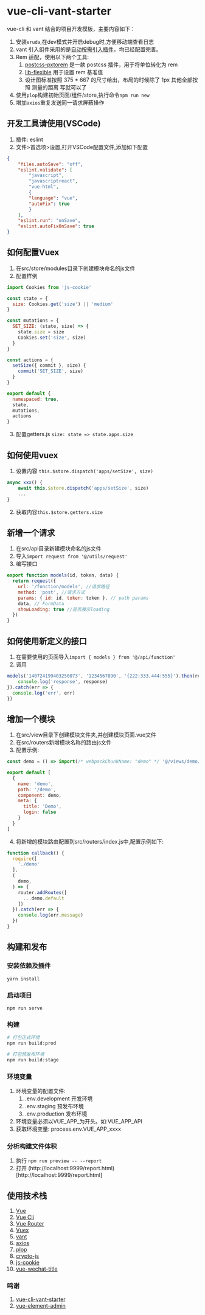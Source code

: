 # vue-cli-vant-starter #


vue-cli 和 vant 结合的项目开发模板，主要内容如下：
1. 安装`eruda`,在dev模式并开启debug时,方便移动端查看日志
2. vant 引入组件采用的是[自动按需引入插件](https://youzan.github.io/vant/#/zh-CN/quickstart)，均已经配置完善。
3. Rem 适配，使用以下两个工具:
    1. [postcss-pxtorem](https://github.com/cuth/postcss-pxtorem) 是一款 postcss 插件，用于将单位转化为 rem
    2. [lib-flexible](https://github.com/amfe/lib-flexible) 用于设置 rem 基准值
    3. 设计图标准按照 375 * 667 的尺寸给出，布局的时候除了 1px 其他全部按照 测量的距离 写就可以了
4. 使用`plop`构建初始页面/组件/store,执行命令`npm run new`
5. 增加`axios`重复发送同一请求屏蔽操作

## 开发工具请使用(VSCode) ##
1. 插件: eslint
2.  文件>首选项>设置,打开VSCode配置文件,添加如下配置
```json
{
    "files.autoSave": "off",
    "eslint.validate": [
        "javascript",
        "javascriptreact",
        "vue-html",
        {
        "language": "vue",
        "autoFix": true
        }
    ],
    "eslint.run": "onSave",
    "eslint.autoFixOnSave": true
}
```

## 如何配置Vuex ##
1. 在src/store/modules目录下创建模块命名的js文件
2. 配置样例
```js
import Cookies from 'js-cookie'

const state = {
  size: Cookies.get('size') || 'medium'
}

const mutations = {
  SET_SIZE: (state, size) => {
    state.size = size
    Cookies.set('size', size)
  }
}

const actions = {
  setSize({ commit }, size) {
    commit('SET_SIZE', size)
  }
}

export default {
  namespaced: true,
  state,
  mutations,
  actions
}
```
3. 配置getters.js `size: state => state.apps.size`

## 如何使用vuex ##
1. 设置内容
`this.$store.dispatch('apps/setSize', size)`
```js
async xxx() {
    await this.$store.dispatch('apps/setSize', size)
    ...
}
```
2. 获取内容`this.$store.getters.size`

## 新增一个请求 ##
1. 在src/api目录新建模块命名的js文件
2. 导入`import request from '@/utils/request'`
3. 编写接口
```js
export function models(id, token, data) {
  return request({
    url: '/function/models', //请求路径
    method: 'post', //请求方式
    params: { id: id, token: token }, // path params
    data, // FormData
    showLoading: true //是否展示loading
  })
}
```

## 如何使用新定义的接口 ##
1. 在需要使用的页面导入`import { models } from '@/api/function'`
2. 调用
```js
models('140724199403250073', '1234567890', '{222:333,444:555}').then(response => {
    console.log('response', response)
}).catch(err => {
  console.log('err', err)
})
```

## 增加一个模块 ##
1. 在src/view目录下创建模块文件夹,并创建模块页面.vue文件
2. 在src/routers新增模块名称的路由js文件
3. 配置示例:
```js
const demo = () => import(/* webpackChunkName: "demo" */ '@/views/demo/Demo.vue')

export default [
  {
    name: 'demo',
    path: '/demo',
    component: demo,
    meta: {
      title: 'Demo',
      login: false
    }
  }
]
```
4. 将新增的模块路由配置到src/routers/index.js中,配置示例如下:
```js
function callback() {
  require([
    './demo'
  ],
  (
    demo,
  ) => {
    router.addRoutes([
      ...demo.default
    ])
  }).catch(err => {
    console.log(err.message)
  })
}
```

## 构建和发布 ##

### 安装依赖及插件 ###

```
yarn install
```

### 启动项目 ###

```
npm run serve
```

### 构建 ###
```sh
# 打包正式环境
npm run build:prod

# 打包预发布环境
npm run build:stage
```

### 环境变量 ###
1. 环境变量的配置文件:
    1. .env.development 开发环境
    2. .env.staging 预发布环境
    3. .env.production 发布环境
2. 环境变量必须以VUE_APP_为开头。如:VUE_APP_API
3. 获取环境变量: process.env.VUE_APP_xxxx

### 分析构建文件体积 ###
1. 执行 `npm run preview -- --report`
2. 打开 (http://localhost:9999/report.html)[http://localhost:9999/report.html]

## 使用技术栈 ##

1. [Vue](https://cn.vuejs.org/)
2. [Vue Cli](https://cli.vuejs.org/zh/guide/cli-service.html)
3. [Vue Router](https://router.vuejs.org/zh/guide/#html)
4. [Vuex](https://vuex.vuejs.org/zh/)
5. [vant](https://youzan.github.io/vant/#/zh-CN/)
6. [axios](http://www.axios-js.com/)
7. [plop](https://www.npmjs.com/package/plop)
8. [crypto-js](https://www.npmjs.com/package/crypto-js)
9. [js-cookie](https://www.npmjs.com/package/js-cookie)
10. [vue-wechat-title](https://www.npmjs.com/package/vue-wechat-title)

### 鸣谢 ###

1. [vue-cli-vant-starter](https://github.com/fxss5201/vue-cli-vant-starter)
2. [vue-element-admin](https://github.com/PanJiaChen/vue-element-admin)
